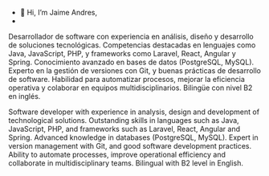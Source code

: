 - 👋 Hi, I’m Jaime Andres,
- 
Desarrollador de software con experiencia en análisis, diseño y desarrollo de soluciones tecnológicas. Competencias destacadas en lenguajes como Java, JavaScript, PHP, y frameworks como Laravel, React, Angular y Spring. Conocimiento avanzado en bases de datos (PostgreSQL, MySQL). Experto en la gestión de versiones con Git, y buenas prácticas de desarrollo de software. Habilidad para automatizar procesos, mejorar la eficiencia operativa y colaborar en equipos multidisciplinarios. Bilingüe con nivel B2 en inglés.

Software developer with experience in analysis, design and development of technological solutions. Outstanding skills in languages such as Java, JavaScript, PHP, and frameworks such as Laravel, React, Angular and Spring. Advanced knowledge in databases (PostgreSQL, MySQL). Expert in version management with Git, and good software development practices. Ability to automate processes, improve operational efficiency and collaborate in multidisciplinary teams. Bilingual with B2 level in English.


